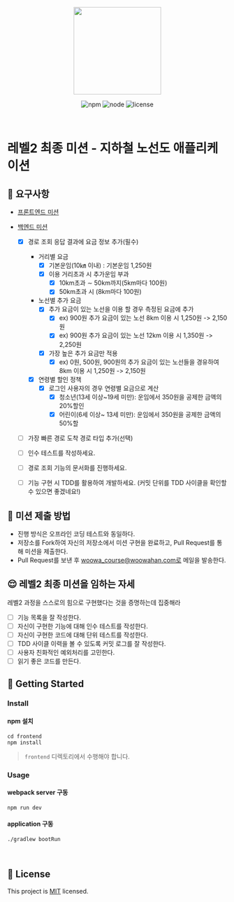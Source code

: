 <p align="center">
    <img width="200px;" src="https://raw.githubusercontent.com/woowacourse/atdd-subway-admin-frontend/master/images/main_logo.png"/>
</p>
<p align="center">
  <img alt="npm" src="https://img.shields.io/badge/npm-%3E%3D%205.5.0-blue">
  <img alt="node" src="https://img.shields.io/badge/node-%3E%3D%209.3.0-blue">
  <img alt="license" src="https://img.shields.io/github/license/woowacourse/atdd-subway-2020">
</p>

<br>

# 레벨2 최종 미션 - 지하철 노선도 애플리케이션

## 🎯 요구사항
- [프론트엔드 미션](https://github.com/woowacourse/atdd-subway-2020/blob/master/frontend-mission.md)
    
- [백엔드 미션](https://github.com/woowacourse/atdd-subway-2020/blob/master/backend-mission.md)
    - [x] 경로 조회 응답 결과에 요금 정보 추가(필수)
        - 거리별 요금 
          -[x] 기본운임(10㎞ 이내) : 기본운임 1,250원
          -[x] 이용 거리초과 시 추가운임 부과
            -[x] 10km초과 ∼ 50km까지(5km마다 100원)
            -[x] 50km초과 시 (8km마다 100원)
          
        - 노선별 추가 요금
          -[x] 추가 요금이 있는 노선을 이용 할 경우 측정된 요금에 추가
            -[x] ex) 900원 추가 요금이 있는 노선 8km 이용 시 1,250원 -> 2,150원
            -[x] ex) 900원 추가 요금이 있는 노선 12km 이용 시 1,350원 -> 2,250원
          -[x] 가장 높은 추가 요금만 적용
            -[x] ex) 0원, 500원, 900원의 추가 요금이 있는 노선들을 경유하여 8km 이용 시 1,250원 -> 2,150원
          
        -[x] 연령별 할인 정책
          -[x] 로그인 사용자의 경우 연령별 요금으로 계산
            -[x] 청소년(13세 이상~19세 미만): 운임에서 350원을 공제한 금액의 20%할인
            -[x] 어린이(6세 이상~ 13세 미만): 운임에서 350원을 공제한 금액의 50%할
            
    - [ ] 가장 빠른 경로 도착 경로 타입 추가(선택)
        
    - [ ] 인수 테스트를 작성하세요.
    - [ ] 경로 조회 기능의 문서화를 진행하세요.
    - [ ] 기능 구현 시 TDD를 활용하여 개발하세요. (커밋 단위를 TDD 사이클을 확인할 수 있으면 좋겠네요!)

## 🤔 미션 제출 방법
- 진행 방식은 오프라인 코딩 테스트와 동일하다.
- 저장소를 Fork하여 자신의 저장소에서 미션 구현을 완료하고, Pull Request를 통해 미션을 제출한다.
- Pull Request를 보낸 후 woowa_course@woowahan.com로 메일을 발송한다.

## 😌 레벨2 최종 미션을 임하는 자세
레벨2 과정을 스스로의 힘으로 구현했다는 것을 증명하는데 집중해라
- [ ] 기능 목록을 잘 작성한다.  
- [ ] 자신이 구현한 기능에 대해 인수 테스트를 작성한다.
- [ ] 자신이 구현한 코드에 대해 단위 테스트를 작성한다.
- [ ] TDD 사이클 이력을 볼 수 있도록 커밋 로그를 잘 작성한다.
- [ ] 사용자 친화적인 예외처리를 고민한다.
- [ ] 읽기 좋은 코드를 만든다.

## 🚀 Getting Started

### Install
#### npm 설치
```
cd frontend
npm install
```
> `frontend` 디렉토리에서 수행해야 합니다.

### Usage
#### webpack server 구동
```
npm run dev
```
#### application 구동
```
./gradlew bootRun
```
<br>

## 📝 License

This project is [MIT](https://github.com/woowacourse/atdd-subway-2020/blob/master/LICENSE.md) licensed.
